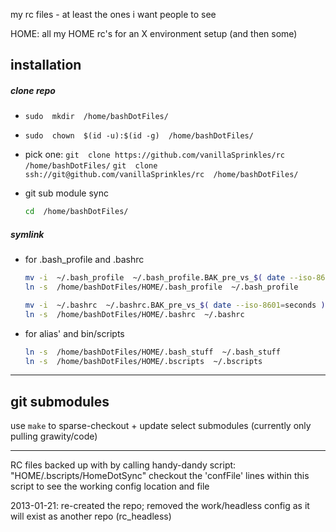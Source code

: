 my rc files - at least the ones i want people to see

HOME: all my HOME rc's for an X environment setup (and then some)


## installation



##### clone repo
- `sudo  mkdir  /home/bashDotFiles/`
- `sudo  chown  $(id -u):$(id -g)  /home/bashDotFiles/`
- pick one:
  `git  clone https://github.com/vanillaSprinkles/rc  /home/bashDotFiles/`
  `git  clone ssh://git@github.com/vanillaSprinkles/rc  /home/bashDotFiles/`

- git sub module sync
  ``` bash
  cd  /home/bashDotFiles/
  
  ```



##### symlink
- for .bash_profile and .bashrc
  ``` bash
  mv -i  ~/.bash_profile  ~/.bash_profile.BAK_pre_vs_$( date --iso-8601=seconds )
  ln -s  /home/bashDotFiles/HOME/.bash_profile  ~/.bash_profile
  ```


  ``` bash
  mv -i  ~/.bashrc  ~/.bashrc.BAK_pre_vs_$( date --iso-8601=seconds )
  ln -s  /home/bashDotFiles/HOME/.bashrc  ~/.bashrc
  ```


- for alias' and bin/scripts
  ``` bash
  ln -s  /home/bashDotFiles/HOME/.bash_stuff  ~/.bash_stuff
  ln -s  /home/bashDotFiles/HOME/.bscripts  ~/.bscripts
  ```



----

## git submodules
use `make` to sparse-checkout + update select submodules (currently only pulling grawity/code)


----


RC files backed up with by calling handy-dandy script: "HOME/.bscripts/HomeDotSync"
	checkout the 'confFile' lines within this script to see the working config location and file

2013-01-21:
	re-created the repo; removed the work/headless config as it will exist as another repo (rc_headless)

